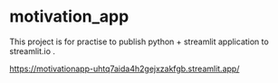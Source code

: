 # motivation_app
This project is for practise to publish python + streamlit application to streamlit.io .

https://motivationapp-uhtq7aida4h2gejxzakfgb.streamlit.app/
